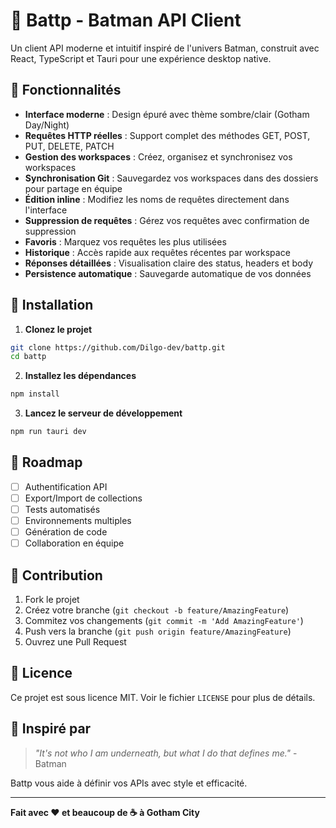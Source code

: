# 🦇 Battp - Batman API Client

Un client API moderne et intuitif inspiré de l'univers Batman, construit avec React, TypeScript et Tauri pour une expérience desktop native.

## 🌟 Fonctionnalités

- **Interface moderne** : Design épuré avec thème sombre/clair (Gotham Day/Night)
- **Requêtes HTTP réelles** : Support complet des méthodes GET, POST, PUT, DELETE, PATCH
- **Gestion des workspaces** : Créez, organisez et synchronisez vos workspaces
- **Synchronisation Git** : Sauvegardez vos workspaces dans des dossiers pour partage en équipe
- **Édition inline** : Modifiez les noms de requêtes directement dans l'interface
- **Suppression de requêtes** : Gérez vos requêtes avec confirmation de suppression
- **Favoris** : Marquez vos requêtes les plus utilisées
- **Historique** : Accès rapide aux requêtes récentes par workspace
- **Réponses détaillées** : Visualisation claire des status, headers et body
- **Persistence automatique** : Sauvegarde automatique de vos données

## 🦆 Installation

1. **Clonez le projet**

```bash
git clone https://github.com/Dilgo-dev/battp.git
cd battp
```

2. **Installez les dépendances**

```bash
npm install
```

3. **Lancez le serveur de développement**

```bash
npm run tauri dev
```

## 🚧 Roadmap

- [ ] Authentification API
- [ ] Export/Import de collections
- [ ] Tests automatisés
- [ ] Environnements multiples
- [ ] Génération de code
- [ ] Collaboration en équipe

## 🤝 Contribution

1. Fork le projet
2. Créez votre branche (`git checkout -b feature/AmazingFeature`)
3. Commitez vos changements (`git commit -m 'Add AmazingFeature'`)
4. Push vers la branche (`git push origin feature/AmazingFeature`)
5. Ouvrez une Pull Request

## 📄 Licence

Ce projet est sous licence MIT. Voir le fichier `LICENSE` pour plus de détails.

## 🦇 Inspiré par

> _"It's not who I am underneath, but what I do that defines me."_ - Batman

Battp vous aide à définir vos APIs avec style et efficacité.

---

**Fait avec ❤️ et beaucoup de ☕ à Gotham City**
